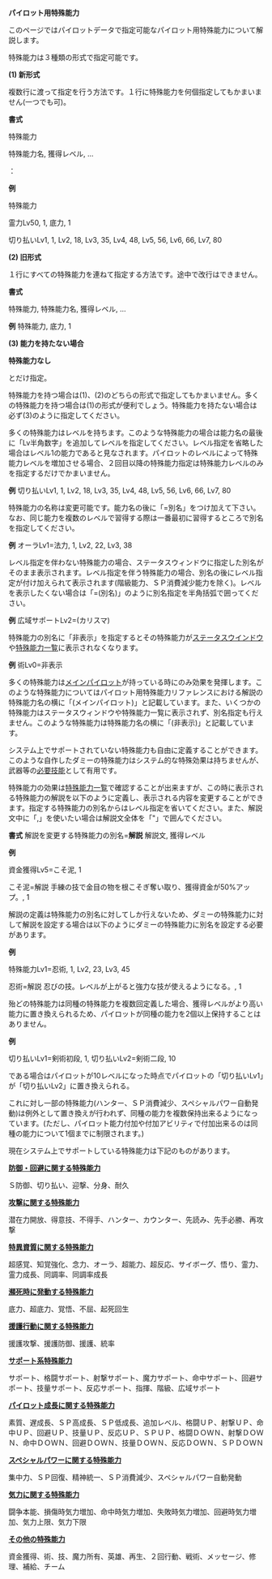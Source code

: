 **パイロット用特殊能力**

このページではパイロットデータで指定可能なパイロット用特殊能力について解説します。

特殊能力は３種類の形式で指定可能です。

**(1) 新形式**

複数行に渡って指定を行う方法です。１行に特殊能力を何個指定してもかまいません(一つでも可)。

**書式**

特殊能力

特殊能力名, 獲得レベル, …

：

**例**

特殊能力

霊力Lv50, 1, 底力, 1

切り払いLv1, 1, Lv2, 18, Lv3, 35, Lv4, 48, Lv5, 56, Lv6, 66, Lv7, 80

**(2) 旧形式**

１行にすべての特殊能力を連ねて指定する方法です。途中で改行はできません。

**書式**

特殊能力, 特殊能力名, 獲得レベル, …

**例** 特殊能力, 底力, 1

**(3) 能力を持たない場合**

**特殊能力なし**

とだけ指定。

特殊能力を持つ場合は(1)、(2)のどちらの形式で指定してもかまいません。多くの特殊能力を持つ場合は(1)の形式が便利でしょう。特殊能力を持たない場合は必ず(3)のように指定してください。

多くの特殊能力はレベルを持ちます。このような特殊能力の場合は能力名の最後に「Lv半角数字」を追加してレベルを指定してください。レベル指定を省略した場合はレベル1の能力であると見なされます。パイロットのレベルによって特殊能力レベルを増加させる場合、２回目以降の特殊能力指定は特殊能力レベルのみを指定するだけでかまいません。

**例** 切り払いLv1, 1, Lv2, 18, Lv3, 35, Lv4, 48, Lv5, 56, Lv6, 66, Lv7, 80

特殊能力の名称は変更可能です。能力名の後に「=別名」をつけ加えて下さい。なお、同じ能力を複数のレベルで習得する際は一番最初に習得するところで別名を指定してください。

**例** オーラLv1=法力, 1, Lv2, 22, Lv3, 38

レベル指定を伴わない特殊能力の場合、ステータスウィンドウに指定した別名がそのまま表示されます。レベル指定を伴う特殊能力の場合、別名の後にレベル指定が付け加えられて表示されます(階級能力、ＳＰ消費減少能力を除く)。レベルを表示したくない場合は「=(別名)」のように別名指定を半角括弧で囲ってください。

**例** 広域サポートLv2=(カリスマ)

特殊能力の別名に「非表示」を指定するとその特殊能力が[ステータスウインドウ](ステータスウインドウ)や[特殊能力一覧](特殊能力一覧)に表示されなくなります。

**例** 術Lv0=非表示

多くの特殊能力は[メインパイロット](メインパイロット)が持っている時にのみ効果を発揮します。このような特殊能力についてはパイロット用特殊能力リファレンスにおける解説の特殊能力名の横に「(メインパイロット)」と記載しています。また、いくつかの特殊能力はステータスウィンドウや特殊能力一覧に表示されず、別名指定も行えません。このような特殊能力は特殊能力名の横に「(非表示)」と記載しています。

システム上でサポートされていない特殊能力も自由に定義することができます。このような自作したダミーの特殊能力はシステム的な特殊効果は持ちませんが、武器等の[必要技能](必要技能)として有用です。

特殊能力の効果は[特殊能力一覧](特殊能力一覧)で確認することが出来ますが、この時に表示される特殊能力の解説を以下のように定義し、表示される内容を変更することができます。指定する特殊能力の別名からはレベル指定を省いてください。また、解説文中に「,」を使いたい場合は解説文全体を「"」で囲んでください。

**書式** 解説を変更する特殊能力の別名=**解説** 解説文, 獲得レベル

**例**

資金獲得Lv5=こそ泥, 1

こそ泥=解説 手練の技で金目の物を根こそぎ奪い取り、獲得資金が50%アップ。, 1

解説の定義は特殊能力の別名に対してしか行えないため、ダミーの特殊能力に対して解説を設定する場合は以下のようにダミーの特殊能力に別名を設定する必要があります。

**例**

特殊能力Lv1=忍術, 1, Lv2, 23, Lv3, 45

忍術=解説 忍びの技。レベルが上がると強力な技が使えるようになる。, 1

殆どの特殊能力は同種の特殊能力を複数回定義した場合、獲得レベルがより高い能力に置き換えられるため、パイロットが同種の能力を2個以上保持することはありません。

**例**

切り払いLv1=剣術初段, 1, 切り払いLv2=剣術二段, 10

である場合はパイロットが10レベルになった時点でパイロットの「切り払いLv1」が「切り払いLv2」に置き換えられる。

これに対し一部の特殊能力(ハンター、ＳＰ消費減少、スペシャルパワー自動発動)は例外として置き換えが行われず、同種の能力を複数保持出来るようになっています。(ただし、パイロット能力付加や付加アビリティで付加出来るのは同種の能力について1個までに制限されます。)

現在システム上でサポートしている特殊能力は下記のものがあります。

[**防御・回避に関する特殊能力**](防御・回避に関する特殊能力)

Ｓ防御、切り払い、迎撃、分身、耐久

[**攻撃に関する特殊能力**](攻撃に関する特殊能力)

潜在力開放、得意技、不得手、ハンター、カウンター、先読み、先手必勝、再攻撃

[**特異資質に関する特殊能力**](特異資質に関する特殊能力)

超感覚、知覚強化、念力、オーラ、超能力、超反応、サイボーグ、悟り、霊力、霊力成長、同調率、同調率成長

[**瀕死時に発動する特殊能力**](瀕死時に発動する特殊能力)

底力、超底力、覚悟、不屈、起死回生

[**援護行動に関する特殊能力**](援護行動に関する特殊能力)

援護攻撃、援護防御、援護、統率

[**サポート系特殊能力**](サポート系特殊能力)

サポート、格闘サポート、射撃サポート、魔力サポート、命中サポート、回避サポート、技量サポート、反応サポート、指揮、階級、広域サポート

[**パイロット成長に関する特殊能力**](パイロット成長に関する特殊能力)

素質、遅成長、ＳＰ高成長、ＳＰ低成長、追加レベル、格闘ＵＰ、射撃ＵＰ、命中ＵＰ、回避ＵＰ、技量ＵＰ、反応ＵＰ、ＳＰＵＰ、格闘ＤＯＷＮ、射撃ＤＯＷＮ、命中ＤＯＷＮ、回避ＤＯＷＮ、技量ＤＯＷＮ、反応ＤＯＷＮ、ＳＰＤＯＷＮ

[**スペシャルパワーに関する特殊能力**](スペシャルパワーに関する特殊能力)

集中力、ＳＰ回復、精神統一、ＳＰ消費減少、スペシャルパワー自動発動

[**気力に関する特殊能力**](気力に関する特殊能力)

闘争本能、損傷時気力増加、命中時気力増加、失敗時気力増加、回避時気力増加、気力上限、気力下限

[**その他の特殊能力**](その他の特殊能力)

資金獲得、術、技、魔力所有、英雄、再生、２回行動、戦術、メッセージ、修理、補給、チーム
